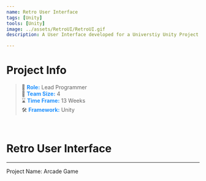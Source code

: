 ```yaml
---
name: Retro User Interface
tags: [Unity]
tools: [Unity]
image: ../assets/RetroUI/RetroUI.gif
description: A User Interface developed for a Universtiy Unity Project

---
```



# **Project Info**

> 👤 <span style="color:dodgerblue">**Role:**</span> Lead Programmer <br>
> 👥 <span style="color:dodgerblue">**Team Size:**</span> 4 <br>
> ⌛ <span style="color:dodgerblue">**Time Frame:**</span> 13 Weeks <br>
> 🛠️ <span style="color:dodgerblue">**Framework:**</span> Unity <br>

<p>&nbsp;</p>

# **Retro User Interface**

---

Project Name: Arcade Game